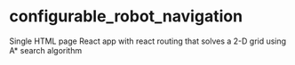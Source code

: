 # configurable_robot_navigation
Single HTML page React app with react routing that solves a 2-D grid using A* search algorithm
